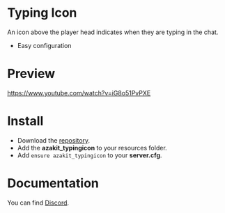 # Typing Icon
An icon above the player head indicates when they are typing in the chat.

* Easy configuration

# Preview
https://www.youtube.com/watch?v=iG8o51PvPXE

# Install
- Download the [repository](https://github.com/AzakitHU/azakit_typingicon).
- Add the **azakit_typingicon** to your resources folder.
- Add `ensure azakit_typingicon` to your **server.cfg**.

# Documentation
You can find [Discord](https://discord.gg/DmsF6DbCJ9).
